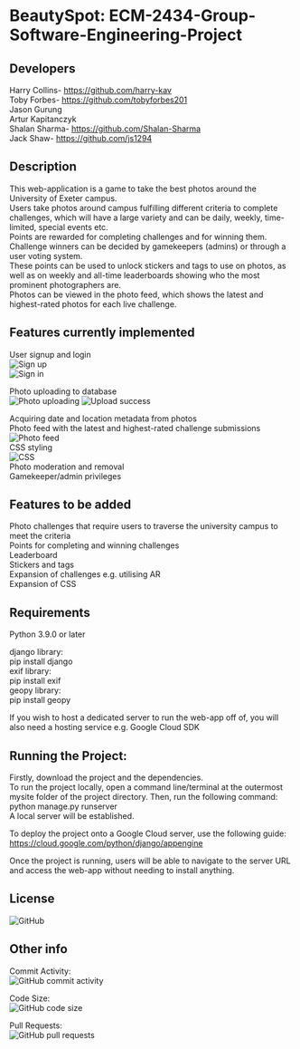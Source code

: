 # BeautySpot: ECM-2434-Group-Software-Engineering-Project

Developers
-----------
Harry Collins- https://github.com/harry-kav  
Toby Forbes- https://github.com/tobyforbes201  
Jason Gurung  
Artur Kapitanczyk  
Shalan Sharma- https://github.com/Shalan-Sharma  
Jack Shaw- https://github.com/js1294  

Description
------------

This web-application is a game to take the best photos around the University of Exeter campus.  
Users take photos around campus fulfilling different criteria to complete challenges, which will have a large variety and can be daily, weekly, time-limited, special events etc.  
Points are rewarded for completing challenges and for winning them. Challenge winners can be decided by gamekeepers (admins) or through a user voting system.  
These points can be used to unlock stickers and tags to use on photos, as well as on weekly and all-time leaderboards showing who the most prominent photographers are.  
Photos can be viewed in the photo feed, which shows the latest and highest-rated photos for each live challenge.  

Features currently implemented
-------------------------------

User signup and login  
<img alt="Sign up" src="https://github.com/js1294/ECM-2434-Group-Software-Engineering-Project/blob/photoFeed/docs/images/signup.png">  
<img alt="Sign in" src="https://github.com/js1294/ECM-2434-Group-Software-Engineering-Project/blob/photoFeed/docs/images/signin.png">  
  
Photo uploading to database  
<img alt="Photo uploading" src="https://github.com/js1294/ECM-2434-Group-Software-Engineering-Project/blob/photoFeed/docs/images/uploadphoto.png">
<img alt="Upload success" src="https://github.com/js1294/ECM-2434-Group-Software-Engineering-Project/blob/photoFeed/docs/images/uploadsuccess.png">  
  
Acquiring date and location metadata from photos  
Photo feed with the latest and highest-rated challenge submissions  
<img alt="Photo feed" src="https://github.com/js1294/ECM-2434-Group-Software-Engineering-Project/blob/photoFeed/docs/images/feed1.png">  
CSS styling  
<img alt="CSS" src="https://github.com/js1294/ECM-2434-Group-Software-Engineering-Project/blob/photoFeed/docs/images/feed2.png">  
Photo moderation and removal  
Gamekeeper/admin privileges

Features to be added
---------------------

Photo challenges that require users to traverse the university campus to meet the criteria   
Points for completing and winning challenges  
Leaderboard  
Stickers and tags    
Expansion of challenges e.g. utilising AR  
Expansion of CSS

Requirements
-------------

Python 3.9.0 or later  

django library:  
	pip install django  
exif library:  
	pip install exif  
geopy library:  
	pip install geopy  
	  
If you wish to host a dedicated server to run the web-app off of, you will also need a hosting service e.g. Google Cloud SDK  

Running the Project:
--------------------

Firstly, download the project and the dependencies.  
To run the project locally, open a command line/terminal at the outermost mysite folder of the project directory. Then, run the following command:  
	python manage.py runserver  
A local server will be established.  

To deploy the project onto a Google Cloud server, use the following guide:  
	https://cloud.google.com/python/django/appengine  
	  
Once the project is running, users will be able to navigate to the server URL and access the web-app without needing to install anything.  

License
-------

<img alt="GitHub" src="https://img.shields.io/github/license/js1294/ECM-2434-Group-Software-Engineering-Project">

Other info
----------

Commit Activity:  
<img alt="GitHub commit activity" src="https://img.shields.io/github/commit-activity/y/js1294/ECM-2434-Group-Software-Engineering-Project">  
  
Code Size:  
<img alt="GitHub code size" src="https://img.shields.io/github/languages/code-size/js1294/ECM-2434-Group-Software-Engineering-Project">  
  
Pull Requests:  
<img alt="GitHub pull requests" src="https://badgen.net/github/prs/js1294/ECM-2434-Group-Software-Engineering-Project">  
	

